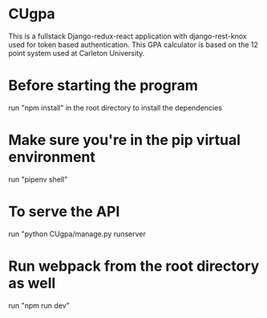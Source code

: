 # CUgpa

This is a fullstack Django-redux-react application with django-rest-knox used for token based authentication. This GPA calculator is based on the 12 point system used at Carleton University. 

# Before starting the program
run "npm install" in the root directory to install the dependencies

# Make sure you're in the pip virtual environment
run "pipenv shell"

# To serve the API
run "python CUgpa/manage.py runserver

# Run webpack from the root directory as well
run "npm run dev"

